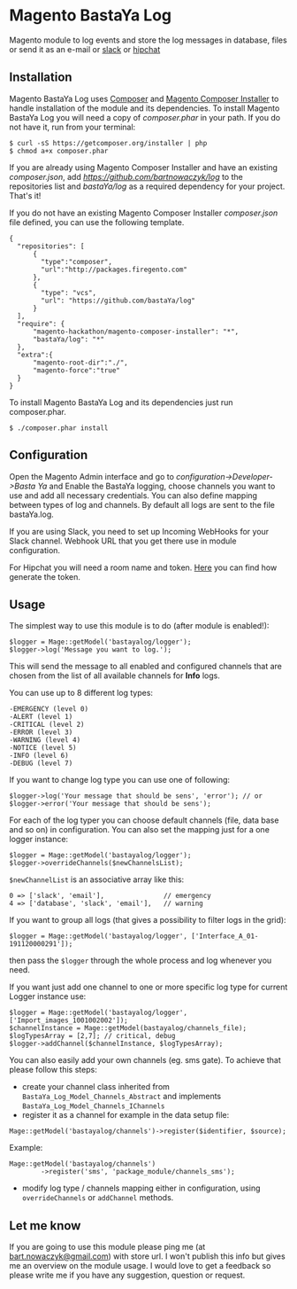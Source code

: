 # Magento BastaYa Log
Magento module to log events and store the log messages in database, files or send it as an e-mail or [slack](https://slack.com) or [hipchat](https://hipchat.com)

## Installation ##

Magento BastaYa Log uses [Composer](http://getcomposer.org) and [Magento Composer Installer](https://github.com/magento-hackathon/magento-composer-installer) to handle installation of the module and its dependencies. To install Magento BastaYa Log you will need a copy of _composer.phar_ in your path. If you do not have it, run from your terminal:

    $ curl -sS https://getcomposer.org/installer | php
    $ chmod a+x composer.phar

If you are already using Magento Composer Installer and have an existing _composer.json_, add _https://github.com/bartnowaczyk/log_ to the repositories list and _bastaYa/log_ as a required dependency for your project. That's it!

If you do not have an existing Magento Composer Installer _composer.json_ file defined, you can use the following template.

    {
      "repositories": [
          {
            "type":"composer",
            "url":"http://packages.firegento.com"
          },
          {
            "type": "vcs",
            "url": "https://github.com/bastaYa/log"
          }
      ],
      "require": {
          "magento-hackathon/magento-composer-installer": "*",
          "bastaYa/log": "*"
      },
      "extra":{
          "magento-root-dir":"./",
          "magento-force":"true"
      }
    }


To install Magento BastaYa Log and its dependencies just run composer.phar.

    $ ./composer.phar install


## Configuration ##

Open the Magento Admin interface and go to _configuration->Developer->Basta Ya_ and Enable the BastaYa logging, choose channels you want to use and add all necessary credentials. 
You can also define mapping between types of log and channels. By default all logs are sent to the file bastaYa.log.

If you are using Slack, you need to set up Incoming WebHooks for your Slack channel. Webhook URL that you get there use in module configuration. 

For Hipchat you will need a room name and token. [Here](https://bobswift.atlassian.net/wiki/display/HCLI/How+to+Generate+a+HipChat+Access+Token) you can find how generate the token. 

## Usage ##

The simplest way to use this module is to do (after module is enabled!):
```
$logger = Mage::getModel('bastayalog/logger');
$logger->log('Message you want to log.');
```
This will send the message to all enabled and configured channels that are chosen from the list of all available channels for __Info__ logs.

You can use up to 8 different log types:

    -EMERGENCY (level 0)
    -ALERT (level 1)
    -CRITICAL (level 2)
    -ERROR (level 3)
    -WARNING (level 4)
    -NOTICE (level 5)
    -INFO (level 6)
    -DEBUG (level 7)

If you want to change log type you can use one of following:
```
$logger->log('Your message that should be sens', 'error'); // or 
$logger->error('Your message that should be sens');
```

For each of the log typer you can choose default channels (file, data base and so on) in configuration.
You can also set the mapping just for a one logger instance:
```
$logger = Mage::getModel('bastayalog/logger');
$logger->overrideChannels($newChannelsList);
```

`$newChannelList`  is an associative array like this:
```'
0 => ['slack', 'email'],               // emergency
4 => ['database', 'slack', 'email'],   // warning
```

If you want to group all logs (that gives a possibility to filter logs in the grid):
```
$logger = Mage::getModel('bastayalog/logger', ['Interface_A_01-191120000291']);
```
then pass the `$logger` through the whole process and log whenever you need.

If you want just add one channel to one or more specific log type for current Logger instance use:
```
$logger = Mage::getModel('bastayalog/logger', ['Import_images_1001002002']);
$channelInstance = Mage::getModel(bastayalog/channels_file);
$logTypesArray = [2,7]; // critical, debug
$logger->addChannel($channelInstance, $logTypesArray);
```

You can also easily add your own channels (eg. sms gate). To achieve that please follow this steps:
- create your channel class inherited from `BastaYa_Log_Model_Channels_Abstract` and implements `BastaYa_Log_Model_Channels_IChannels`
- register it as a channel for example in the data setup file:
```
Mage::getModel('bastayalog/channels')->register($identifier, $source);
```
Example:
```
Mage::getModel('bastayalog/channels')
        ->register('sms', 'package_module/channels_sms');
```
- modify log type / channels mapping either in configuration, using `overrideChannels` or `addChannel` methods.

## Let me know ##

If you are going to use this module please ping me (at bart.nowaczyk@gmail.com) with store url. I won't publish this info but gives me an overview on the module usage.
I would love to get a feedback so please write me if you have any suggestion, question or request.



